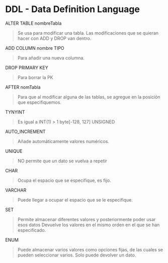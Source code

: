 

# DDL - Data Definition Language

ALTER TABLE nombreTabla
> Se usa para modificar una tabla.
> Las modificaciones que se quieran hacer con ADD y DROP van dentro.

ADD COLUMN nombre TIPO
> Para añadir una nueva columna.

DROP PRIMARY KEY
> Para borrar la PK

AFTER nomTabla
> Para que al modificar alguna de las tablas, se agregue en la posición que especifiquemos.


TYNYINT
> Es igual a INT(1) > 1 byte[-128, 127] UNSIGNED

AUTO_INCREMENT
> Añade automáticamente valores numéricos.

UNIQUE
> NO permite que un dato se vuelva a repetir

CHAR
> Ocupa el espacio que se especifique, es fijo.

VARCHAR
> Puede llegar a ocupar el espacio que se le especifique.

SET
> Permite almacenar diferentes valores y posteriormente poder usar esos datos
> Devuelve los valores en el mismo orden en el que se han especificado.

ENUM
> Puede almacenar varios valores como opciones fijas, de las cuales se pueden seleccionar varios.
> Solo puede devolver un dato.


























